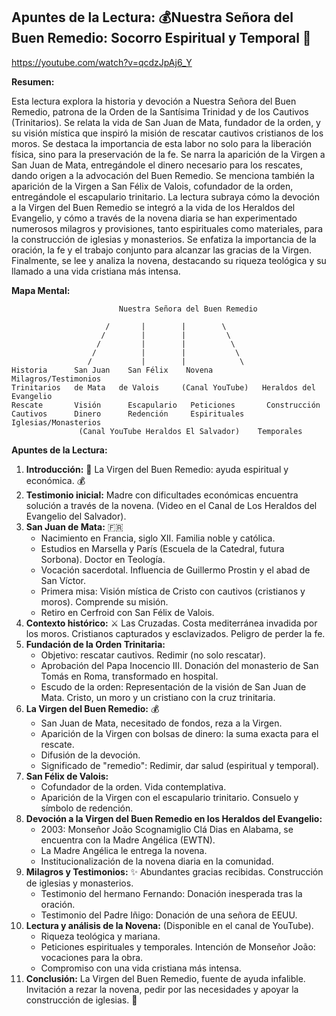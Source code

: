 ## Apuntes de la Lectura: 💰Nuestra Señora del Buen Remedio: Socorro Espiritual y Temporal 🙏

https://youtube.com/watch?v=qcdzJpAj6_Y


**Resumen:**

Esta lectura explora la historia y devoción a Nuestra Señora del Buen Remedio, patrona de la Orden de la Santísima Trinidad y de los Cautivos (Trinitarios). Se relata la vida de San Juan de Mata, fundador de la orden, y su visión mística que inspiró la misión de rescatar cautivos cristianos de los moros.  Se destaca la importancia de esta labor no solo para la liberación física, sino para la preservación de la fe.  Se narra la aparición de la Virgen a San Juan de Mata, entregándole el dinero necesario para los rescates, dando origen a la advocación del Buen Remedio. Se menciona también la aparición de la Virgen a San Félix de Valois, cofundador de la orden, entregándole el escapulario trinitario. La lectura subraya cómo la devoción a la Virgen del Buen Remedio se integró a la vida de los Heraldos del Evangelio, y cómo a través de la novena diaria se han experimentado numerosos milagros y provisiones, tanto espirituales como materiales, para la construcción de iglesias y monasterios.  Se enfatiza la importancia de la oración, la fe y el trabajo conjunto para alcanzar las gracias de la Virgen. Finalmente, se lee y analiza la novena, destacando su riqueza teológica y su llamado a una vida cristiana más intensa.


**Mapa Mental:**

```
                        Nuestra Señora del Buen Remedio

                     /       |        |        \
                    /        |        |         \
                   /         |        |          \
                  /          |        |           \
                 /           |        |            \
Historia      San Juan    San Félix    Novena      Milagros/Testimonios
Trinitarios   de Mata   de Valois     (Canal YouTube)   Heraldos del Evangelio
Rescate       Visión      Escapulario   Peticiones       Construcción
Cautivos      Dinero      Redención     Espirituales    Iglesias/Monasterios
               (Canal YouTube Heraldos El Salvador)    Temporales
```

**Apuntes de la Lectura:**

1. **Introducción:** 🙏 La Virgen del Buen Remedio: ayuda espiritual y económica. 💰
2. **Testimonio inicial:**  Madre con dificultades económicas encuentra solución a través de la novena. (Video en el Canal de Los Heraldos del Evangelio del Salvador).
3. **San Juan de Mata:**  🇫🇷
    * Nacimiento en Francia, siglo XII. Familia noble y católica.
    * Estudios en Marsella y París (Escuela de la Catedral, futura Sorbona). Doctor en Teología.
    * Vocación sacerdotal. Influencia de Guillermo Prostin y el abad de San Víctor.
    * Primera misa: Visión mística de Cristo con cautivos (cristianos y moros).  Comprende su misión.
    * Retiro en Cerfroid con San Félix de Valois.
4. **Contexto histórico:** ⚔️ Las Cruzadas.  Costa mediterránea invadida por los moros. Cristianos capturados y esclavizados.  Peligro de perder la fe.
5. **Fundación de la Orden Trinitaria:**
    * Objetivo: rescatar cautivos. Redimir (no solo rescatar).
    * Aprobación del Papa Inocencio III. Donación del monasterio de San Tomás en Roma, transformado en hospital.
    * Escudo de la orden:  Representación de la visión de San Juan de Mata. Cristo, un moro y un cristiano con la cruz trinitaria.
6. **La Virgen del Buen Remedio:** 💰
    * San Juan de Mata, necesitado de fondos, reza a la Virgen.
    * Aparición de la Virgen con bolsas de dinero: la suma exacta para el rescate.
    * Difusión de la devoción.
    * Significado de "remedio":  Redimir, dar salud (espiritual y temporal).
7. **San Félix de Valois:**
    * Cofundador de la orden. Vida contemplativa.
    * Aparición de la Virgen con el escapulario trinitario.  Consuelo y símbolo de redención.
8. **Devoción a la Virgen del Buen Remedio en los Heraldos del Evangelio:**
    * 2003: Monseñor João Scognamiglio Clá Dias en Alabama, se encuentra con la Madre Angélica (EWTN).
    * La Madre Angélica le entrega la novena.
    * Institucionalización de la novena diaria en la comunidad.
9. **Milagros y Testimonios:** ✨ Abundantes gracias recibidas.  Construcción de iglesias y monasterios.
    * Testimonio del hermano Fernando: Donación inesperada tras la oración.
    * Testimonio del Padre Iñigo: Donación de una señora de EEUU.
10. **Lectura y análisis de la Novena:** (Disponible en el canal de YouTube).
    * Riqueza teológica y mariana.
    * Peticiones espirituales y temporales. Intención de Monseñor João:  vocaciones para la obra.
    * Compromiso con una vida cristiana más intensa.
11. **Conclusión:**  La Virgen del Buen Remedio, fuente de ayuda infalible. Invitación a rezar la novena, pedir por las necesidades y apoyar la construcción de iglesias. 🙏


